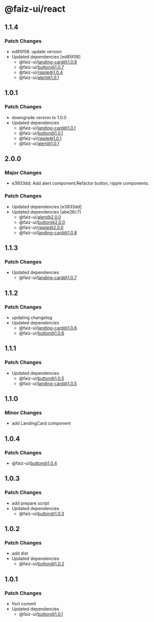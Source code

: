 # @faiz-ui/react

## 1.1.4

### Patch Changes

- ed85f08: update version
- Updated dependencies [ed85f08]
  - @faiz-ui/landing-card@1.0.8
  - @faiz-ui/button@1.0.7
  - @faiz-ui/ripple@1.0.4
  - @faiz-ui/alert@1.0.1

## 1.0.1

### Patch Changes

- downgrade version to 1.0.0
- Updated dependencies
  - @faiz-ui/landing-card@1.0.1
  - @faiz-ui/button@1.0.1
  - @faiz-ui/ripple@1.0.1
  - @faiz-ui/alert@1.0.1

## 2.0.0

### Major Changes

- e3933dd: Add alert component;Refactor button, ripple components.

### Patch Changes

- Updated dependencies [e3933dd]
- Updated dependencies [abe26c7]
  - @faiz-ui/alert@2.0.0
  - @faiz-ui/button@2.0.0
  - @faiz-ui/ripple@2.0.0
  - @faiz-ui/landing-card@1.0.8

## 1.1.3

### Patch Changes

- Updated dependencies
  - @faiz-ui/landing-card@1.0.7

## 1.1.2

### Patch Changes

- updating changelog
- Updated dependencies
  - @faiz-ui/landing-card@1.0.6
  - @faiz-ui/button@1.0.6

## 1.1.1

### Patch Changes

- Updated dependencies
  - @faiz-ui/button@1.0.5
  - @faiz-ui/landing-card@1.0.5

## 1.1.0

### Minor Changes

- add LandingCard component

## 1.0.4

### Patch Changes

- @faiz-ui/button@1.0.4

## 1.0.3

### Patch Changes

- add prepare script
- Updated dependencies
  - @faiz-ui/button@1.0.3

## 1.0.2

### Patch Changes

- add dist
- Updated dependencies
  - @faiz-ui/button@1.0.2

## 1.0.1

### Patch Changes

- fisrt commit
- Updated dependencies
  - @faiz-ui/button@1.0.1
